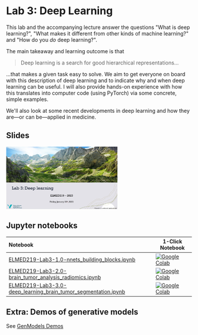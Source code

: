# Lab 3: Deep Learning

This lab and the accompanying lecture answer the questions "What is deep learning?", "What makes it different from other kinds of machine learning?" and "How do you _do_ deep learning?".

The main takeaway and learning outcome is that 
> Deep learning is a search for good hierarchical representations...

...that makes a given task easy to solve. We aim to get everyone on board with this description of deep learning and to indicate why and when deep learning can be useful. I will also provide hands-on experience with how this translates into computer code (using PyTorch) via some concrete, simple examples. 

We'll also look at some recent developments in deep learning and how they are&mdash;or can be&mdash;applied in medicine. 

## Slides

<img width=60% src="assets/slides.png">




## Jupyter notebooks


| Notebook    |      1-Click Notebook      |
|:----------|------|
| [ELMED219-Lab3-1.0-nnets_building_blocks.ipynb](https://nbviewer.org/github/MMIV-ML/ELMED219/blob/main/Lab3-DL/ELMED219-Lab3-1.0-nnets_building_blocks.ipynb)  |[![Google Colab](https://colab.research.google.com/assets/colab-badge.svg)](https://colab.research.google.com/github/MMIV-ML/ELMED219/blob/master/Lab3-DL/ELMED219-Lab3-1.0-nnets_building_blocks.ipynb) |
| [ELMED219-Lab3-2.0-brain_tumor_analysis_radiomics.ipynb](https://nbviewer.org/github/MMIV-ML/ELMED219/blob/main/Lab3-DL/ELMED219-Lab3-1.0-nnets_building_blocks.ipynb) |[![Google Colab](https://colab.research.google.com/assets/colab-badge.svg)](https://colab.research.google.com/github/MMIV-ML/ELMED219/blob/master/Lab3-DL/ELMED219-Lab3-2.0-brain_tumor_analysis_radiomics.ipynb) |
| [ELMED219-Lab3-3.0-deep_learning_brain_tumor_segmentation.ipynb](https://nbviewer.org/github/MMIV-ML/ELMED219/blob/main/Lab3-DL/ELMED219-Lab3-3.0-deep_learning_brain_tumor_segmentation.ipynb) |[![Google Colab](https://colab.research.google.com/assets/colab-badge.svg)](https://colab.research.google.com/github/MMIV-ML/ELMED219/blob/master/Lab3-DL/ELMED219-Lab3-3.0-deep_learning_brain_tumor_segmentation.ipynb) |


## Extra: Demos of generative models

See [GenModels Demos](./genmodels_demos/)